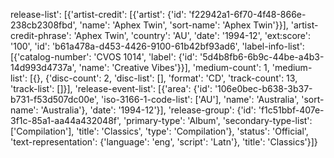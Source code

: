 release-list': [{'artist-credit': [{'artist': {'id': 'f22942a1-6f70-4f48-866e-238cb2308fbd',
                                                 'name': 'Aphex Twin',
                                                 'sort-name': 'Aphex Twin'}}],
                   'artist-credit-phrase': 'Aphex Twin',
                   'country': 'AU',
                   'date': '1994-12',
                   'ext:score': '100',
                   'id': 'b61a478a-d453-4426-9100-61b42bf93ad6',
                   'label-info-list': [{'catalog-number': 'CVOS 1014',
                                        'label': {'id': '5d4b8fb6-6b9c-44be-a4b3-14d993d4737a',
                                                  'name': 'Creative Vibes'}}],
                   'medium-count': 1,
                   'medium-list': [{},
                                   {'disc-count': 2,
                                    'disc-list': [],
                                    'format': 'CD',
                                    'track-count': 13,
                                    'track-list': []}],
                   'release-event-list': [{'area': {'id': '106e0bec-b638-3b37-b731-f53d507dc00e',
                                                    'iso-3166-1-code-list': ['AU'],
                                                    'name': 'Australia',
                                                    'sort-name': 'Australia'},
                                           'date': '1994-12'}],
                   'release-group': {'id': 'f1c51bbf-407e-3f1c-85a1-aa44a432048f',
                                     'primary-type': 'Album',
                                     'secondary-type-list': ['Compilation'],
                                     'title': 'Classics',
                                     'type': 'Compilation'},
                   'status': 'Official',
                   'text-representation': {'language': 'eng',
                                           'script': 'Latn'},
                   'title': 'Classics'}]}
